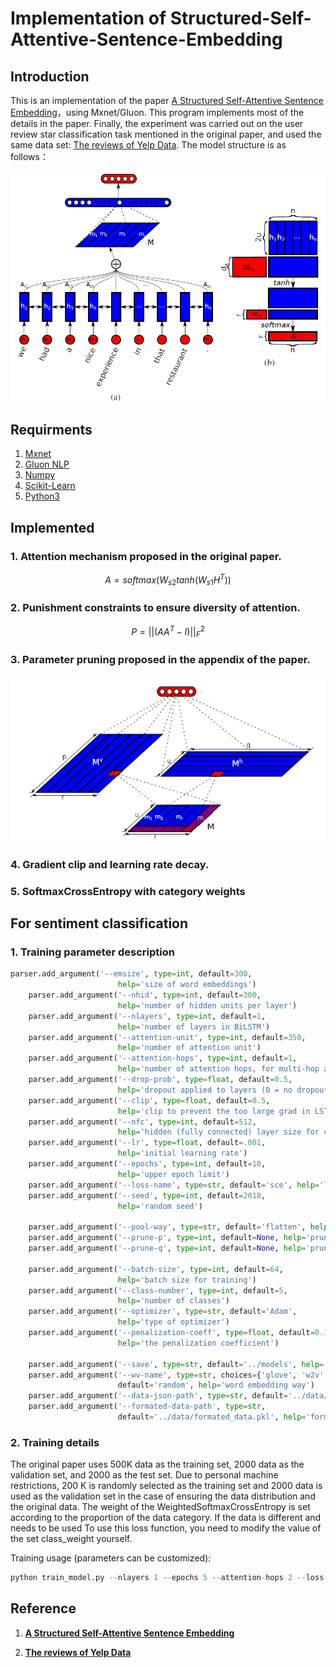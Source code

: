 # Implementation of Structured-Self-Attentive-Sentence-Embedding
## Introduction
This is an implementation of the paper [A Structured Self-Attentive Sentence Embedding](https://arxiv.org/abs/1703.03130)，using Mxnet/Gluon. This program implements most of the details in the paper. Finally, the experiment was carried out on the user review star classification task mentioned in the original paper, and used the same data set: [The reviews of Yelp Data](https://www.kaggle.com/yelp-dataset/yelp-dataset#yelp_academic_dataset_review.json). The model structure is as follows：

![Bi_LSTM_Attention](./images/Bi_LSTM_Attention.png)

## Requirments
1. [Mxnet](https://mxnet.apache.org/)
2. [Gluon NLP](https://gluon-nlp.mxnet.io)
3. [Numpy](http://www.numpy.org/)
4. [Scikit-Learn](http://scikit-learn.org/stable/)
5. [Python3](https://www.python.org) 

## Implemented

### 1. Attention mechanism proposed in the original paper.

$$ A = softmax(W_{s2}tanh(W_{s1}H^T)) $$

### 2. Punishment constraints to ensure diversity of attention.

$$ P = ||(AA^T-I)||_F^2 $$

### 3. Parameter pruning proposed in the appendix of the paper.

   ![prune weights](./images/prune_weights.png)

### 4. Gradient clip and learning rate decay.

### 5. SoftmaxCrossEntropy with category weights

## For sentiment classification

### 1. Training parameter description

   ```python
   parser.add_argument('--emsize', type=int, default=300,
                           help='size of word embeddings')
       parser.add_argument('--nhid', type=int, default=300,
                           help='number of hidden units per layer')
       parser.add_argument('--nlayers', type=int, default=1,
                           help='number of layers in BiLSTM')
       parser.add_argument('--attention-unit', type=int, default=350,
                           help='number of attention unit')
       parser.add_argument('--attention-hops', type=int, default=1,
                           help='number of attention hops, for multi-hop attention model')
       parser.add_argument('--drop-prob', type=float, default=0.5,
                           help='dropout applied to layers (0 = no dropout)')
       parser.add_argument('--clip', type=float, default=0.5,
                           help='clip to prevent the too large grad in LSTM')
       parser.add_argument('--nfc', type=int, default=512,
                           help='hidden (fully connected) layer size for classifier MLP')
       parser.add_argument('--lr', type=float, default=.001,
                           help='initial learning rate')
       parser.add_argument('--epochs', type=int, default=10,
                           help='upper epoch limit')
       parser.add_argument('--loss-name', type=str, default='sce', help='loss function name')
       parser.add_argument('--seed', type=int, default=2018,
                           help='random seed')
   
       parser.add_argument('--pool-way', type=str, default='flatten', help='pool att output way')
       parser.add_argument('--prune-p', type=int, default=None, help='prune p size')
       parser.add_argument('--prune-q', type=int, default=None, help='prune q size')
   
       parser.add_argument('--batch-size', type=int, default=64,
                           help='batch size for training')
       parser.add_argument('--class-number', type=int, default=5,
                           help='number of classes')
       parser.add_argument('--optimizer', type=str, default='Adam',
                           help='type of optimizer')
       parser.add_argument('--penalization-coeff', type=float, default=0.1,
                           help='the penalization coefficient')
   
       parser.add_argument('--save', type=str, default='../models', help='path to save the final model')
       parser.add_argument('--wv-name', type=str, choices={'glove', 'w2v', 'fasttext', 'random'},
                           default='random', help='word embedding way')
       parser.add_argument('--data-json-path', type=str, default='../data/sub_review_labels.json', help='raw data path')
       parser.add_argument('--formated-data-path', type=str,
                           default='../data/formated_data.pkl', help='formated data path')
   ```

### 2. Training details

   The original paper uses 500K data as the training set, 2000 data as the validation set, and 2000 as the test set. Due to personal machine restrictions, 200 K is randomly selected as the training set and 2000 data is used as the validation set in the case of ensuring the data distribution and the original data. The weight of the WeightedSoftmaxCrossEntropy is set according to the proportion of the data category. If the data is different and needs to be used To use this loss function, you need to modify the value of the set class_weight yourself.

   Training usage (parameters can be customized):  

   ```python
   python train_model.py --nlayers 1 --epochs 5 --attention-hops 2 --loss-name sce
   ```

## Reference

1. **[A Structured Self-Attentive Sentence Embedding](https://arxiv.org/abs/1703.03130)** 

2. **[The reviews of Yelp Data](https://www.kaggle.com/yelp-dataset/yelp-dataset#yelp_academic_dataset_review.json)**
